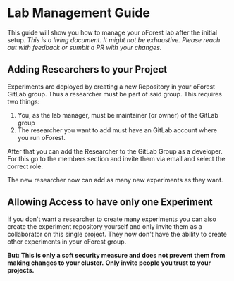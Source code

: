 # Lab Management Guide

This guide will show you how to manage your oForest lab after the initial setup. 
_This is a living document. It might not be exhaustive. Please reach out with feedback or sumbit a PR with your changes._

## Adding Researchers to your Project

Experiments are deployed by creating a new Repository in your oForest GitLab group.
Thus a researcher must be part of said group. This requires two things:

1. You, as the lab manager, must be maintainer (or owner) of the GitLab group
2. The researcher you want to add must have an GitLab account where you run oForest.

After that you can add the Researcher to the GitLab Group as a developer. 
For this go to the members section and invite them via email and select the correct role.

The new researcher now can add as many new experiments as they want.

## Allowing Access to have only one Experiment

If you don't want a researcher to create many experiments you can also create the 
experiment repository yourself and only invite them as a collaborator on this single project.
They now don't have the ability to create other experiments in your oForest group.

**But: This is only a soft security measure and does not prevent them from making changes to your cluster.** 
**Only invite people you trust to your projects.**
